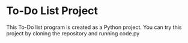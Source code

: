 # To-Do List Project
This To-Do list program is created as a Python project. You can try this project by cloning the repository and running code.py
